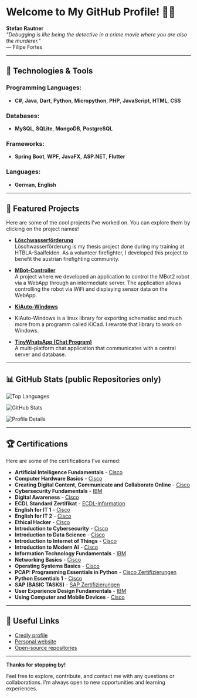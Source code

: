 # Welcome to My GitHub Profile! 👨‍💻

**Stefan Rautner**  
*"Debugging is like being the detective in a crime movie where you are also the murderer."*  
— Filipe Fortes

---

## 🔧 Technologies & Tools

### Programming Languages:
- **C#**, **Java**, **Dart**, **Python**, **Micropython**, **PHP**, **JavaScript**, **HTML**, **CSS**

### Databases:
- **MySQL**, **SQLite**, **MongoDB**, **PostgreSQL**

### Frameworks:
- **Spring Boot**, **WPF**, **JavaFX**, **ASP.NET**, **Flutter**

### Languages:
- **German**, **English**

---

## 🚀 Featured Projects
Here are some of the cool projects I've worked on. You can explore them by clicking on the project names!

- [**Löschwasserförderung**](https://www.löschwasserförderung.at)  
  Löschwasserförderung is my thesis project done during my training at HTBLA-Saalfelden. As a volunteer firefighter, I developed this project to benefit the austrian firefighting community.

- [**MBot-Controller**](https://github.com/StefanRautner/MBot-Controller)  
  A project where we developed an application to control the MBot2 robot via a WebApp through an intermediate server. The application allows controlling the robot via WiFi and displaying sensor data on the WebApp.

- [**KiAuto-Windows**](https://github.com/StefanRautner/KiAuto-Windows)
- KiAuto-Windows is a linux library for exporting schematisc and much more from a programm called KiCad. I rewrote that library to work on Windows.

- [**TinyWhatsApp (Chat Program)**](https://github.com/StefanRautner/ChatProgram)  
  A multi-platform chat application that communicates with a central server and database.

---

## 📊 GitHub Stats (public Repositories only)

![Top Languages](https://github-readme-stats.vercel.app/api/top-langs/?username=StefanRautner&layout=compact&theme=radical)

![GitHub Stats](https://github-readme-stats.vercel.app/api?username=StefanRautner&show_icons=true&rank_icon=github&theme=radical)

![Profile Details](https://github-profile-summary-cards.vercel.app/api/cards/profile-details?username=StefanRautner&theme=radical)

---

## 🏆 Certifications
Here are some of the certifications I've earned:

- **Artificial Intelligence Fundamentals** - [Cisco](https://www.credly.com/earner/earned/badge/02c3f148-5d9b-4848-a97e-563d11b74ac6)
- **Computer Hardware Basics** - [Cisco](https://www.credly.com/earner/earned/badge/647aa6b0-7222-4130-ab69-d88813ecba8b)
- **Creating Digital Content, Communicate and Collaborate Online** - [Cisco](https://www.credly.com/earner/earned/badge/0b33a8b0-6b4a-4c65-b118-bc50d611f93d)
- **Cybersecurity Fundamentals** - [IBM](https://www.credly.com/earner/earned/badge/5f39a144-6c69-480e-bddc-e7c3bed59611)
- **Digital Awareness** - [Cisco](https://www.credly.com/earner/earned/badge/3c5808cf-b2a4-407a-8836-e5a5adf6121d)
- **ECDL Standard Zertifikat** - [ECDL-Information](https://www.icdl.at)
- **English for IT 1** - [Cisco](https://www.credly.com/earner/earned/badge/fc2960c2-e7e9-4ade-a07f-b95a850bf778)
- **English for IT 2** - [Cisco](https://www.credly.com/earner/earned/badge/ec988248-9c44-4393-b6da-b84c959311e7)
- **Ethical Hacker** - [Cisco](https://www.credly.com/earner/earned/badge/4eeaf26e-0f7d-426c-9194-63369cae6859)
- **Introduction to Cybersecurity** - [Cisco](https://www.credly.com/earner/earned/badge/942deac4-d986-4a12-896a-1398ab6355e3)
- **Introduction to Data Science** - [Cisco](https://www.credly.com/earner/earned/badge/24a7dffd-59cb-4f3c-befb-010349192ce5)
- **Introduction to Internet of Things** - [Cisco](https://www.credly.com/earner/earned/badge/0d991b1e-268c-4718-a8df-f84322b80c1a)
- **Introduction to Modern AI** - [Cisco](https://www.credly.com/earner/earned/badge/a5504512-dbc1-4f31-9e7d-ad37df6a4ef0)
- **Information Technology Fundamentals** - [IBM](https://www.credly.com/earner/earned/badge/81feb453-bf32-4d97-b922-e788b412d5a0)
- **Networking Basics** - [Cisco](https://www.credly.com/earner/earned/badge/37948a25-57f0-4ccc-9364-5e88fdaba3a0)
- **Operating Systems Basics** - [Cisco](https://www.credly.com/earner/earned/badge/05e3e37e-db8e-487e-b4ee-282961d53e32)
- **PCAP: Programming Essentials in Python** - [Cisco Zertifizierungen](https://www.netacad.com)
- **Python Essentials 1** - [Cisco](https://www.credly.com/earner/earned/badge/845cac6d-01f6-4d88-a8e2-c6e3cdf9acbd)
- **SAP (BASIC TASKS)** - [SAP Zertifizierungen](https://www.sap.com/austria/training-certification.html)
- **User Experience Design Fundamentals** - [IBM](https://www.credly.com/earner/earned/badge/017f6df0-1982-4ada-9a22-76bf33b5018a)
- **Using Computer and Mobile Devices** - [Cisco](https://www.credly.com/earner/earned/badge/567ccdac-912f-4e11-bc15-e40aa277d348)

---

## 🔗 Useful Links

- [Credly profile](https://www.credly.com/users/stefan-rautner)
- [Personal website](https://stefanrautner.netlify.app)
- [Open-source repositories](https://github.com/StefanRautner?tab=repositories)

---

**Thanks for stopping by!**

Feel free to explore, contribute, and contact me with any questions or collaborations.
I'm always open to new opportunities and learning experiences.
